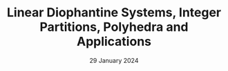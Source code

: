 ---
layout: post
date: 29 January 2024
title: Linear Diophantine Systems, Integer Partitions, Polyhedra and  Applications
venue: Greek Algebra & Number Theory Seminar (online)
---